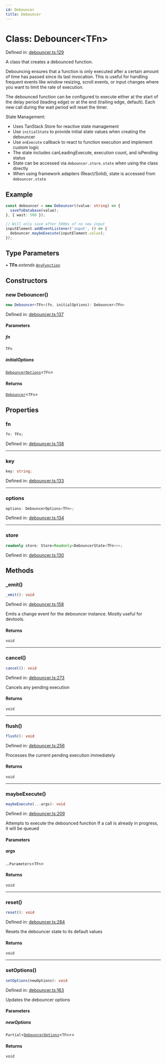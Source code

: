 ```yaml
---
id: Debouncer
title: Debouncer
---
```


<!-- DO NOT EDIT: this page is autogenerated from the type comments -->

# Class: Debouncer\<TFn\>

Defined in: [debouncer.ts:129](https://github.com/TanStack/pacer/blob/main/packages/pacer/src/debouncer.ts#L129)

A class that creates a debounced function.

Debouncing ensures that a function is only executed after a certain amount of time has passed
since its last invocation. This is useful for handling frequent events like window resizing,
scroll events, or input changes where you want to limit the rate of execution.

The debounced function can be configured to execute either at the start of the delay period
(leading edge) or at the end (trailing edge, default). Each new call during the wait period
will reset the timer.

State Management:
- Uses TanStack Store for reactive state management
- Use `initialState` to provide initial state values when creating the debouncer
- Use `onExecute` callback to react to function execution and implement custom logic
- The state includes canLeadingExecute, execution count, and isPending status
- State can be accessed via `debouncer.store.state` when using the class directly
- When using framework adapters (React/Solid), state is accessed from `debouncer.state`

## Example

```ts
const debouncer = new Debouncer((value: string) => {
  saveToDatabase(value);
}, { wait: 500 });

// Will only save after 500ms of no new input
inputElement.addEventListener('input', () => {
  debouncer.maybeExecute(inputElement.value);
});
```

## Type Parameters

• **TFn** *extends* [`AnyFunction`](../../type-aliases/anyfunction.md)

## Constructors

### new Debouncer()

```ts
new Debouncer<TFn>(fn, initialOptions): Debouncer<TFn>
```

Defined in: [debouncer.ts:137](https://github.com/TanStack/pacer/blob/main/packages/pacer/src/debouncer.ts#L137)

#### Parameters

##### fn

`TFn`

##### initialOptions

[`DebouncerOptions`](../../interfaces/debounceroptions.md)\<`TFn`\>

#### Returns

[`Debouncer`](../debouncer.md)\<`TFn`\>

## Properties

### fn

```ts
fn: TFn;
```

Defined in: [debouncer.ts:138](https://github.com/TanStack/pacer/blob/main/packages/pacer/src/debouncer.ts#L138)

***

### key

```ts
key: string;
```

Defined in: [debouncer.ts:133](https://github.com/TanStack/pacer/blob/main/packages/pacer/src/debouncer.ts#L133)

***

### options

```ts
options: DebouncerOptions<TFn>;
```

Defined in: [debouncer.ts:134](https://github.com/TanStack/pacer/blob/main/packages/pacer/src/debouncer.ts#L134)

***

### store

```ts
readonly store: Store<Readonly<DebouncerState<TFn>>>;
```

Defined in: [debouncer.ts:130](https://github.com/TanStack/pacer/blob/main/packages/pacer/src/debouncer.ts#L130)

## Methods

### \_emit()

```ts
_emit(): void
```

Defined in: [debouncer.ts:158](https://github.com/TanStack/pacer/blob/main/packages/pacer/src/debouncer.ts#L158)

Emits a change event for the debouncer instance. Mostly useful for devtools.

#### Returns

`void`

***

### cancel()

```ts
cancel(): void
```

Defined in: [debouncer.ts:273](https://github.com/TanStack/pacer/blob/main/packages/pacer/src/debouncer.ts#L273)

Cancels any pending execution

#### Returns

`void`

***

### flush()

```ts
flush(): void
```

Defined in: [debouncer.ts:256](https://github.com/TanStack/pacer/blob/main/packages/pacer/src/debouncer.ts#L256)

Processes the current pending execution immediately

#### Returns

`void`

***

### maybeExecute()

```ts
maybeExecute(...args): void
```

Defined in: [debouncer.ts:209](https://github.com/TanStack/pacer/blob/main/packages/pacer/src/debouncer.ts#L209)

Attempts to execute the debounced function
If a call is already in progress, it will be queued

#### Parameters

##### args

...`Parameters`\<`TFn`\>

#### Returns

`void`

***

### reset()

```ts
reset(): void
```

Defined in: [debouncer.ts:284](https://github.com/TanStack/pacer/blob/main/packages/pacer/src/debouncer.ts#L284)

Resets the debouncer state to its default values

#### Returns

`void`

***

### setOptions()

```ts
setOptions(newOptions): void
```

Defined in: [debouncer.ts:163](https://github.com/TanStack/pacer/blob/main/packages/pacer/src/debouncer.ts#L163)

Updates the debouncer options

#### Parameters

##### newOptions

`Partial`\<[`DebouncerOptions`](../../interfaces/debounceroptions.md)\<`TFn`\>\>

#### Returns

`void`
